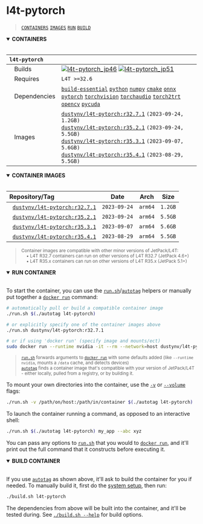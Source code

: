 # l4t-pytorch

> [`CONTAINERS`](#user-content-containers) [`IMAGES`](#user-content-images) [`RUN`](#user-content-run) [`BUILD`](#user-content-build)

<details open>
<summary><b><a id="containers">CONTAINERS</a></b></summary>
<br>

| **`l4t-pytorch`** | |
| :-- | :-- |
| &nbsp;&nbsp;&nbsp;Builds | [![`l4t-pytorch_jp46`](https://img.shields.io/github/actions/workflow/status/dusty-nv/jetson-containers/l4t-pytorch_jp46.yml?label=l4t-pytorch:jp46)](https://github.com/dusty-nv/jetson-containers/actions/workflows/l4t-pytorch_jp46.yml) [![`l4t-pytorch_jp51`](https://img.shields.io/github/actions/workflow/status/dusty-nv/jetson-containers/l4t-pytorch_jp51.yml?label=l4t-pytorch:jp51)](https://github.com/dusty-nv/jetson-containers/actions/workflows/l4t-pytorch_jp51.yml) |
| &nbsp;&nbsp;&nbsp;Requires | `L4T >=32.6` |
| &nbsp;&nbsp;&nbsp;Dependencies | [`build-essential`](/packages/build-essential) [`python`](/packages/python) [`numpy`](/packages/numpy) [`cmake`](/packages/cmake/cmake_pip) [`onnx`](/packages/onnx) [`pytorch`](/packages/pytorch) [`torchvision`](/packages/pytorch/torchvision) [`torchaudio`](/packages/pytorch/torchaudio) [`torch2trt`](/packages/pytorch/torch2trt) [`opencv`](/packages/opencv) [`pycuda`](/packages/pycuda) |
| &nbsp;&nbsp;&nbsp;Images | [`dustynv/l4t-pytorch:r32.7.1`](https://hub.docker.com/r/dustynv/l4t-pytorch/tags) `(2023-09-24, 1.2GB)`<br>[`dustynv/l4t-pytorch:r35.2.1`](https://hub.docker.com/r/dustynv/l4t-pytorch/tags) `(2023-09-24, 5.5GB)`<br>[`dustynv/l4t-pytorch:r35.3.1`](https://hub.docker.com/r/dustynv/l4t-pytorch/tags) `(2023-09-07, 5.6GB)`<br>[`dustynv/l4t-pytorch:r35.4.1`](https://hub.docker.com/r/dustynv/l4t-pytorch/tags) `(2023-08-29, 5.5GB)` |

</details>

<details open>
<summary><b><a id="images">CONTAINER IMAGES</a></b></summary>
<br>

| Repository/Tag | Date | Arch | Size |
| :-- | :--: | :--: | :--: |
| &nbsp;&nbsp;[`dustynv/l4t-pytorch:r32.7.1`](https://hub.docker.com/r/dustynv/l4t-pytorch/tags) | `2023-09-24` | `arm64` | `1.2GB` |
| &nbsp;&nbsp;[`dustynv/l4t-pytorch:r35.2.1`](https://hub.docker.com/r/dustynv/l4t-pytorch/tags) | `2023-09-24` | `arm64` | `5.5GB` |
| &nbsp;&nbsp;[`dustynv/l4t-pytorch:r35.3.1`](https://hub.docker.com/r/dustynv/l4t-pytorch/tags) | `2023-09-07` | `arm64` | `5.6GB` |
| &nbsp;&nbsp;[`dustynv/l4t-pytorch:r35.4.1`](https://hub.docker.com/r/dustynv/l4t-pytorch/tags) | `2023-08-29` | `arm64` | `5.5GB` |

> <sub>Container images are compatible with other minor versions of JetPack/L4T:</sub><br>
> <sub>&nbsp;&nbsp;&nbsp;&nbsp;• L4T R32.7 containers can run on other versions of L4T R32.7 (JetPack 4.6+)</sub><br>
> <sub>&nbsp;&nbsp;&nbsp;&nbsp;• L4T R35.x containers can run on other versions of L4T R35.x (JetPack 5.1+)</sub><br>
</details>

<details open>
<summary><b><a id="run">RUN CONTAINER</a></b></summary>
<br>

To start the container, you can use the [`run.sh`](/docs/run.md)/[`autotag`](/docs/run.md#autotag) helpers or manually put together a [`docker run`](https://docs.docker.com/engine/reference/commandline/run/) command:
```bash
# automatically pull or build a compatible container image
./run.sh $(./autotag l4t-pytorch)

# or explicitly specify one of the container images above
./run.sh dustynv/l4t-pytorch:r32.7.1

# or if using 'docker run' (specify image and mounts/ect)
sudo docker run --runtime nvidia -it --rm --network=host dustynv/l4t-pytorch:r32.7.1
```
> <sup>[`run.sh`](/docs/run.md) forwards arguments to [`docker run`](https://docs.docker.com/engine/reference/commandline/run/) with some defaults added (like `--runtime nvidia`, mounts a `/data` cache, and detects devices)</sup><br>
> <sup>[`autotag`](/docs/run.md#autotag) finds a container image that's compatible with your version of JetPack/L4T - either locally, pulled from a registry, or by building it.</sup>

To mount your own directories into the container, use the [`-v`](https://docs.docker.com/engine/reference/commandline/run/#volume) or [`--volume`](https://docs.docker.com/engine/reference/commandline/run/#volume) flags:
```bash
./run.sh -v /path/on/host:/path/in/container $(./autotag l4t-pytorch)
```
To launch the container running a command, as opposed to an interactive shell:
```bash
./run.sh $(./autotag l4t-pytorch) my_app --abc xyz
```
You can pass any options to [`run.sh`](/docs/run.md) that you would to [`docker run`](https://docs.docker.com/engine/reference/commandline/run/), and it'll print out the full command that it constructs before executing it.
</details>
<details open>
<summary><b><a id="build">BUILD CONTAINER</b></summary>
<br>

If you use [`autotag`](/docs/run.md#autotag) as shown above, it'll ask to build the container for you if needed.  To manually build it, first do the [system setup](/docs/setup.md), then run:
```bash
./build.sh l4t-pytorch
```
The dependencies from above will be built into the container, and it'll be tested during.  See [`./build.sh --help`](/jetson_containers/build.py) for build options.
</details>
